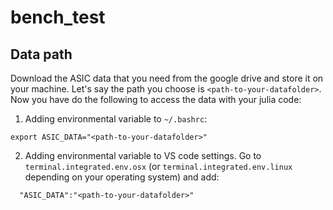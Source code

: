 # bench_test
## Data path
Download the ASIC data that you need from the google drive and store it on your machine. Let's say the path you choose is `<path-to-your-datafolder>`. Now you have do the following to access the data with your julia code: 
1. Adding environmental variable to `~/.bashrc`:
```
export ASIC_DATA="<path-to-your-datafolder>"  
```
2. Adding environmental variable to VS code settings. Go to `terminal.integrated.env.osx` (or `terminal.integrated.env.linux` depending on your operating system) and add: 
```
  "ASIC_DATA":"<path-to-your-datafolder>" 
```